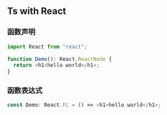 ## Ts with React

### 函数声明

```js
import React from "react";

function Demo(): React.ReactNode {
  return <h1>hello world</h1>;
}
```

### 函数表达式

```js
const Demo: React.FC = () => <h1>hello world</h1>;
```
